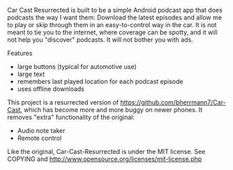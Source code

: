 

Car Cast Resurrected is built to be a simple Android podcast app that does podcasts the way I want them:
Download the latest episodes and allow me to play or skip through them in an easy-to-control way in the car.
It is not meant to tie you to the internet, where coverage can be spotty, and it will not help you "discover" podcasts.
It will not bother you with ads.

Features

  * large buttons (typical for automotive use)
  * large text
  * remembers last played location for each podcast episode
  * uses offline downloads 
  
This project is a resurrected version of https://github.com/bherrmann7/Car-Cast, which has become more and more buggy on newer phones.
It removes "extra" functionality of the original:
  * Audio note taker
  * Remote control

Like the original,  Car-Cast-Resurrected is under the MIT license.  See COPYING and http://www.opensource.org/licenses/mit-license.php

